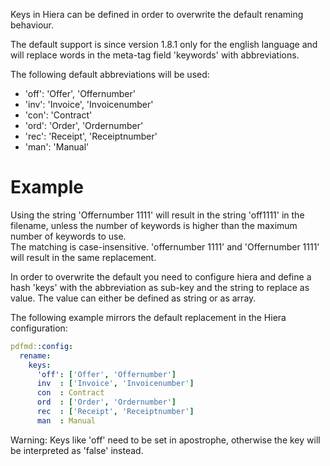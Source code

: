 Keys in Hiera can be defined in order to overwrite the default renaming behaviour.

The default support is since version 1.8.1 only for the english language and will replace words in the meta-tag field 'keywords' with abbreviations.

The following default abbreviations will be used:

* 'off': 'Offer', 'Offernumber'
* 'inv': 'Invoice', 'Invoicenumber'
* 'con': 'Contract'
* 'ord': 'Order', 'Ordernumber'
* 'rec': 'Receipt', 'Receiptnumber'
* 'man': 'Manual'

# Example

Using the string 'Offernumber 1111' will result in the string 'off1111' in the filename, unless the number of keywords is higher than the maximum number of keywords to use.  
The matching is case-insensitive. 'offernumber 1111' and 'Offernumber 1111' will result in the same replacement.

In order to overwrite the default you need to configure hiera and define a hash 'keys' with the abbreviation as sub-key and the string to replace as value. The value can either be defined as string or as array.

The following example mirrors the default replacement in the Hiera configuration:

``` YAML
pdfmd::config:
  rename:
    keys:
      'off': ['Offer', 'Offernumber']
      inv  : ['Invoice', 'Invoicenumber']
      con  : Contract
      ord  : ['Order', 'Ordernumber']
      rec  : ['Receipt', 'Receiptnumber']
      man  : Manual
```

Warning: Keys like 'off' need to be set in apostrophe, otherwise the key will be interpreted as 'false' instead.

